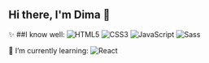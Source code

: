 ## Hi there, I'm Dima 👋

✨ ##I know well:
![HTML5](https://img.shields.io/badge/html5-E34F26.svg?style=for-the-badge&logo=html5&logoColor=white)
![CSS3](https://img.shields.io/badge/css3-1572B6.svg?style=for-the-badge&logo=css3&logoColor=white)
![JavaScript](https://img.shields.io/badge/javascript-F7DF1E.svg?style=for-the-badge&logo=javascript&logoColor=black)
![Sass](https://img.shields.io/badge/sass-CC6699.svg?style=for-the-badge&logo=sass&logoColor=white)


🌱 I’m currently learning:
![React](https://img.shields.io/badge/react-20232A.svg?style=for-the-badge&logo=react&logoColor=61DAFB)
